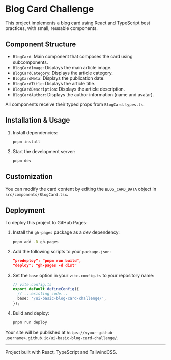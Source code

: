 # Blog Card Challenge

This project implements a blog card using React and TypeScript best practices, with small, reusable components.

## Component Structure

- `BlogCard`: Main component that composes the card using subcomponents.
- `BlogCardImage`: Displays the main article image.
- `BlogCardCategory`: Displays the article category.
- `BlogCardMeta`: Displays the publication date.
- `BlogCardTitle`: Displays the article title.
- `BlogCardDescription`: Displays the article description.
- `BlogCardAuthor`: Displays the author information (name and avatar).

All components receive their typed props from `BlogCard.types.ts`.

## Installation & Usage

1. Install dependencies:
   ```sh
   pnpm install
   ```
2. Start the development server:
   ```sh
   pnpm dev
   ```

## Customization

You can modify the card content by editing the `BLOG_CARD_DATA` object in `src/components/BlogCard.tsx`.

## Deployment

To deploy this project to GitHub Pages:

1. Install the `gh-pages` package as a dev dependency:
   ```sh
   pnpm add -D gh-pages
   ```
2. Add the following scripts to your `package.json`:
   ```json
   "predeploy": "pnpm run build",
   "deploy": "gh-pages -d dist"
   ```
3. Set the `base` option in your `vite.config.ts` to your repository name:
   ```ts
   // vite.config.ts
   export default defineConfig({
     // ...existing code...
     base: '/ui-basic-blog-card-challenge/',
   });
   ```
4. Build and deploy:
   ```sh
   pnpm run deploy
   ```

Your site will be published at `https://<your-github-username>.github.io/ui-basic-blog-card-challenge/`.

---

Project built with React, TypeScript and TailwindCSS.
